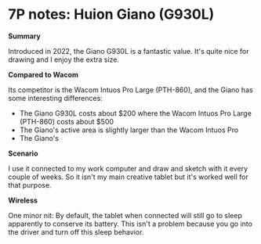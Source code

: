 # 7P notes: Huion Giano (G930L)

**Summary**

Introduced in 2022, the Giano G930L is a fantastic value. It's quite nice for drawing and I enjoy the extra size.&#x20;

**Compared to Wacom**

Its competitor is the Wacom Intuos Pro Large (PTH-860), and the Giano has some interesting differences:

* The Giano G930L costs about $200 where the Wacom Intuos Pro Large (PTH-860) costs about $500
* The Giano's active area is slightly larger than the Wacom Intuos Pro
* The Giano's&#x20;

**Scenario**

I use it connected to my work computer and draw and sketch with it every couple of weeks. So it isn't my main creative tablet but it's worked well for that purpose.

**Wireless**

One minor nit: By default, the tablet when connected will still go to sleep apparently to conserve its battery. This isn't a problem because you go into the driver and turn off this sleep behavior. &#x20;

##
